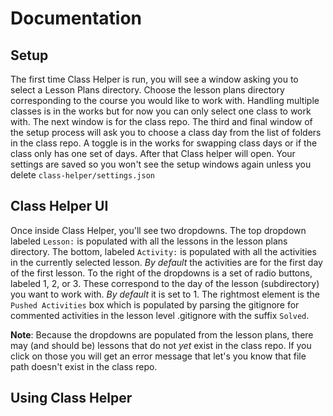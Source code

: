 # Documentation

## Setup

The first time Class Helper is run, you will see a window asking you to select a Lesson Plans directory. Choose the lesson plans directory corresponding to the course you would like to work with. Handling multiple classes is in the works but for now you can only select one class to work with. The next window is for the class repo. The third and final window of the setup process will ask you to choose a class day from the list of folders in the class repo. A toggle is in the works for swapping class days or if the class only has one set of days. After that Class helper will open. Your settings are saved so you won't see the setup windows again unless you delete `class-helper/settings.json`

## Class Helper UI

Once inside Class Helper, you'll see two dropdowns. The top dropdown labeled `Lesson:` is populated with all the lessons in the lesson plans directory. The bottom, labeled `Activity:` is populated with all the activities in the currently selected lesson. _By default_ the activities are for the first day of the first lesson. To the right of the dropdowns is a set of radio buttons, labeled 1, 2, or 3.
These correspond to the day of the lesson (subdirectory) you want to work with. _By default_ it is set to 1. The rightmost element is the `Pushed Activities` box which is populated by parsing the gitignore for commented activities in the lesson level .gitignore with the suffix `Solved`.

**Note**: Because the dropdowns are populated from the lesson plans, there may (and should be) lessons that do not _yet_ exist in the class repo. If you click on those you will get an error message that let's you know that file path doesn't exist in the class repo.

## Using Class Helper
